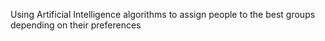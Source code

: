 Using Artificial Intelligence algorithms to assign people to the best groups depending on their preferences
